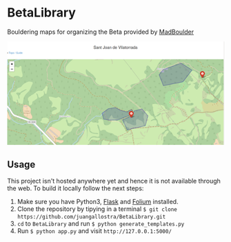 # BetaLibrary
Bouldering maps for organizing the Beta provided by [MadBoulder](https://www.youtube.com/channel/UCX9ok0rHnvnENLSK7jdnXxA)

![preview](extras/preview.png "Title")

## Usage
This project isn't hosted anywhere yet and hence it is not available through the web.
To build it locally follow the next steps: 
1. Make sure you have Python3, [Flask](http://flask.pocoo.org/) and [Folium](https://python-visualization.github.io/folium/) installed.
2. Clone the repository by tipying in a terminal `$ git clone https://github.com/juangallostra/BetaLibrary.git`
3. `cd` to `BetaLibrary` and run `$ python generate_templates.py`
4. Run `$ python app.py` and visit `http://127.0.0.1:5000/`
